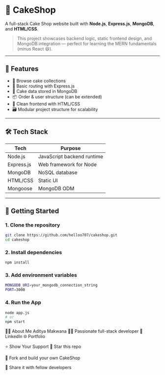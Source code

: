 # 🍰 CakeShop

A full-stack Cake Shop website built with **Node.js**, **Express.js**, **MongoDB**, and **HTML/CSS**.

> This project showcases backend logic, static frontend design, and MongoDB integration — perfect for learning the MERN fundamentals (minus React 😄).

---

## 🚀 Features

- 🧁 Browse cake collections
- 📝 Basic routing with Express.js
- 💾 Cake data stored in MongoDB
- 📦 Order & user structure (can be extended)
- 🎨 Clean frontend with HTML/CSS
- 🗃️ Modular project structure for scalability

---

## 🛠 Tech Stack

| Tech         | Purpose                      |
|--------------|------------------------------|
| Node.js      | JavaScript backend runtime   |
| Express.js   | Web framework for Node       |
| MongoDB      | NoSQL database               |
| HTML/CSS     | Static UI                    |
| Mongoose     | MongoDB ODM                  |


---

## 🧪 Getting Started

### 1. Clone the repository

```bash
git clone https://github.com/helloo707/cakeshop.git
cd cakeshop
```

### 2. Install dependencies
```bash
npm install
```

### 3. Add environment variables
```bash
MONGODB_URI=your_mongodb_connection_string
PORT=3000
```

### 4. Run the App
```bash
node app.js
# or
npm start
```

🙋‍♂️ About Me
Aditya Makwana
👨‍💻 Passionate full-stack developer
🔗 LinkedIn
🌐 Portfolio

⭐️ Show Your Support
🌟 Star this repo

🍴 Fork and build your own CakeShop

📢 Share it with fellow developers
